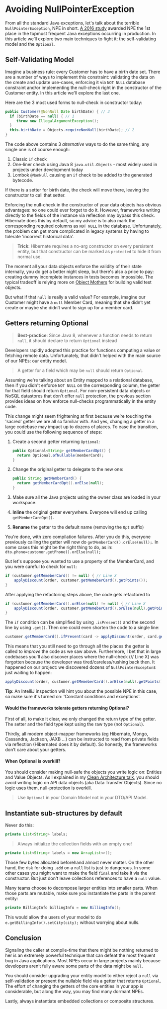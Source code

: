 # Avoiding NullPointerException
From all the standard Java exceptions, let's talk about the terrible `NullPointerException`, NPE in short. [A 2016 study](https://www.overops.com/blog/the-top-10-exceptions-types-in-production-java-applications-based-on-1b-events/) awarded NPE the 1st place in the topmost frequent Java exceptions occurring in production. In this article we’ll explore two main techniques to fight it: the self-validating model and the `Optional`.

## Self-Validating Model    

Imagine a business rule: every Customer has to have a birth date set. There are a number of ways to implement this constraint: validating the data on the create and update use-cases, enforcing it via `NOT NULL` database constraint and/or implementing the null-check right in the constructor of the Customer entity. In this article we'll explore the last one.

Here are the 3 most used forms to null-check in constructor today:
```java
public Customer(@NonNull Date birthDate) { // 3
  if (birthDate == null) { // 1
     throw new IllegalArgumentException();
  }
  this.birthDate = Objects.requireNonNull(birthDate); // 2
}
```

The code above contains 3 _alternative_ ways to do the same thing, any single one is of course enough:
1. Classic `if` check
2. One-liner check using Java 8 `java.util.Objects` - most widely used in projects under development today
3. Lombok `@NonNull` causing an `if` check to be added to the generated bytecode.

If there is a setter for birth date, the check will move there, leaving the constructor to call that setter. 

Enforcing the null-check in the constructor of your data objects has obvious advantages: no one could ever forget to do it. However, frameworks writing directly to the fields of the instance via reflection may bypass this check. Hibernate does this by default, so my advice is to also mark the corresponding required columns as `NOT NULL` in the database. Unfortunately, the problem can get more complicated in legacy systems by having to tolerate 'incorrect historical data’.

> **Trick**: Hibernate requires a no-arg constructor on every persistent entity, but that constructor can be marked as `protected` to hide it from normal use. 

The moment all your data objects enforce the validity of their state internally, you do get a better night sleep, but there's also a price to pay: creating dummy incomplete instances in tests becomes impossible. The typical tradeoff is relying more on [Object Mothers](https://martinfowler.com/bliki/ObjectMother.html) for building valid test objects.

But what if that `null` is really a valid value? For example, imagine our Customer might have a `null` Member Card, meaning that she didn’t yet create or maybe she didn’t want to sign up for a member card. 

## Getters returning Optional
> **Best-practice**: Since Java 8, whenever a function needs to return `null`, it should declare to return `Optional` instead

Developers rapidly adopted this practice for functions computing a value or fetching remote data. Unfortunately, that didn't helped with the main source of our NPEs: our entity model.

> A getter for a field which may be `null` should return `Optional`.

Assuming we're talking about an Entity mapped to a relational database, then if you didn't enforce `NOT NULL` on the corresponding column, the getter for that field should return `Optional`. For non-persistent data objects or NoSQL datastores that don't offer `null` protection, the previous section provides ideas on how enforce null-checks programmatically in the entity code. 

This change might seem frightening at first because we’re touching the 'sacred' getter we are all so familiar with. And yes, changing a getter in a large codebase may impact up to dozens of places. To ease the transition, you could use the following sequence of steps: 

1. Create a second getter returning `Optional`:
    ```java
    public Optional<String> getMemberCardOpt() {
      return Optional.ofNullable(memberCard);
    }
    ```

2. Change the original getter to delegate to the new one:
    ```java
    public String getMemberCard() {
      return getMemberCardOpt().orElse(null);
    }
    ```

3. Make sure all the Java projects using the owner class are loaded in your workspace.
3. **Inline** the original getter everywhere. Everyone will end up calling `getMemberCardOpt()`.
4. **Rename** the getter to the default name (removing the `Opt` suffix)

You're done, with zero compilation failures. After you do this, everyone previously calling the getter will now do `getMemberCard().orElse(null);`. In some cases this might be the right thing to do, as in: `dto.phone=customer.getPhone().orElse(null);`

But let's suppose you wanted to use a property of the MemberCard, and you were careful to check for `null`:
```java
if (customer.getMemeberCard() != null) { // Line X
    applyDiscount(order, customer.getMemeberCard().getPoints());
}
```
After applying the refactoring steps above, the code gets refactored to 
```java
if (customer.getMemeberCard().orElse(null) != null) { // Line X
    applyDiscount(order, customer.getMemeberCard().orElse(null).getPoints());
}
```
The `if` condition can be simplified by using `.isPresent()` and the second line by using `.get()`. Then one could even shorten the code to a single line:
```java
customer.getMemberCard().ifPresent(card -> applyDiscount(order, card.getPoints()));
```
This means that you still need to go through all the places the getter is called to *improve* the code as we saw above. Furthermore, I bet that in large codebases you'll also discover places where the null-check (// Line X) was forgotten because the developer was tired/careless/rushing back then. It happened on our project: we discovered dozens of `NullPointerExcepton`s just waiting to happen:
```java
applyDiscount(order, customer.getMemeberCard().orElse(null).getPoints());
```
**Tip**: An IntelliJ inspection will hint you about the possible NPE in this case, so make sure it's turned on: 'Constant conditions and exceptions'. 

#### Would the frameworks tolerate getters returning Optional? 

First of all, to make it clear, we only changed the return type of the getter. The setter and the field type kept using the raw type (not `Optional`). 


Thirdly, all modern object-mapper frameworks (eg Hibernate, Mongo, Cassandra, Jackson, JAXB ...) can be instructed to read from private fields via reflection (Hibernated does it by default). So honestly, the frameworks don’t care about your getters. 

#### When Optional is overkill?

You should consider making null-safe the objects you write logic on: Entities and Value Objects. As I explained in my [Clean Architecture talk](https://www.youtube.com/watch?v=tMHO7_RLxgQ&list=PLggcOULvfLL_MfFS_O0MKQ5W_6oWWbIw5&index=3), you should avoid writing logic on API data objects (aka Data Transfer Objects). Since no logic uses them, null-protection is overkill. 

> Use `Optional` in your Domain Model not in your DTO/API Model.

## Instantiate sub-structures by default

Never do this:
```java
private List<String> labels;
``` 
> Always initialize the collection fields with an empty one!

```java
private List<String> labels = new ArrayList<>();
```
Those few bytes allocated beforehand almost never matter. On the other hand, the risk for doing `.add` on a `null` list is just to dangerous. In some other cases you might want to make the field `final` and take it via the constructor. But just don't leave collections references to have a `null` value.

Many teams choose to decompose larger entities into smaller parts. When those parts are mutable, make sure you instantiate the parts in the parent entity:
```java
private BillingInfo billingInfo = new BillingInfo();
``` 
This would allow the users of your model to do `e.getBillingInfo().setCity(city);` without worrying about nulls.

## Conclusion
Signaling the caller at compile-time that there might be nothing returned to her is an extremely powerful technique that can defeat the most frequent bug in Java applications. Most NPEs occur in large projects mainly because developers aren’t fully aware some parts of the data might be `null`. 

You should consider upgrading your entity model to either reject a `null` via self-validation or present the nullable field via a getter that returns `Optional`. The effort of changing the getters of the core entities in your app is considerable, but along the way, you may find many dormant NPEs. 

Lastly, always instantiate embedded collections or composite structures.
